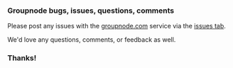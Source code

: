 ### Groupnode bugs, issues, questions, comments

Please post any issues with the [groupnode.com](https://groupnode.com) service via the [issues tab](https://github.com/groupnode/groupnode-issues/issues).

We'd love any questions, comments, or feedback as well.

### Thanks!
